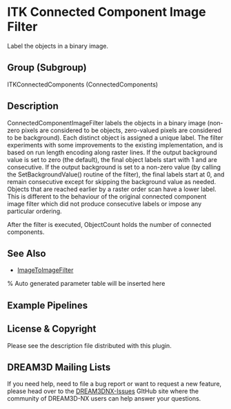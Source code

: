 # ITK Connected Component Image Filter

Label the objects in a binary image.

## Group (Subgroup)

ITKConnectedComponents (ConnectedComponents)

## Description

ConnectedComponentImageFilter labels the objects in a binary image (non-zero pixels are considered to be objects, zero-valued pixels are considered to be background). Each distinct object is assigned a unique label. The filter experiments with some improvements to the existing implementation, and is based on run length encoding along raster lines. If the output background value is set to zero (the default), the final object labels start with 1 and are consecutive. If the output background is set to a non-zero value (by calling the SetBackgroundValue() routine of the filter), the final labels start at 0, and remain consecutive except for skipping the background value as needed. Objects that are reached earlier by a raster order scan have a lower label. This is different to the behaviour of the original connected component image filter which did not produce consecutive labels or impose any particular ordering.

After the filter is executed, ObjectCount holds the number of connected components.

## See Also

- [ImageToImageFilter](https://itk.org/Doxygen/html/classitk_1_1ImageToImageFilter.html)

% Auto generated parameter table will be inserted here

## Example Pipelines

## License & Copyright

Please see the description file distributed with this plugin.

## DREAM3D Mailing Lists

If you need help, need to file a bug report or want to request a new feature, please head over to the [DREAM3DNX-Issues](https://github.com/BlueQuartzSoftware/DREAM3DNX-Issues/discussions) GItHub site where the community of DREAM3D-NX users can help answer your questions.
